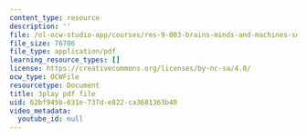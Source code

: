 ```yaml
---
content_type: resource
description: ''
file: /ol-ocw-studio-app/courses/res-9-003-brains-minds-and-machines-summer-course-summer-2015/62bf945b631e737de822ca3681363b40_fmmRyV9ObkU.pdf
file_size: 76706
file_type: application/pdf
learning_resource_types: []
license: https://creativecommons.org/licenses/by-nc-sa/4.0/
ocw_type: OCWFile
resourcetype: Document
title: 3play pdf file
uid: 62bf945b-631e-737d-e822-ca3681363b40
video_metadata:
  youtube_id: null
---
```

